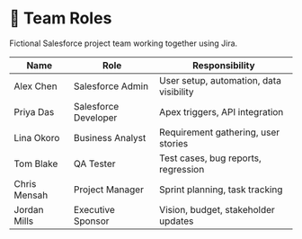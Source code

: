 # 👥 Team Roles

Fictional Salesforce project team working together using Jira.

| Name         | Role                  | Responsibility                         |
|--------------|-----------------------|-----------------------------------------|
| Alex Chen    | Salesforce Admin      | User setup, automation, data visibility |
| Priya Das    | Salesforce Developer  | Apex triggers, API integration          |
| Lina Okoro   | Business Analyst      | Requirement gathering, user stories     |
| Tom Blake    | QA Tester             | Test cases, bug reports, regression     |
| Chris Mensah | Project Manager       | Sprint planning, task tracking          |
| Jordan Mills | Executive Sponsor     | Vision, budget, stakeholder updates     |
